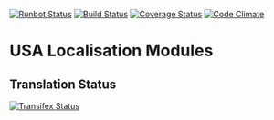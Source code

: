 [![Runbot Status](https://runbot.odoo-community.org/runbot/badge/flat/203/10.0.svg)](https://runbot.odoo-community.org/runbot/repo/github-com-oca-l10n-usa-203)
[![Build Status](https://travis-ci.org/OCA/l10n-usa.svg?branch=10.0)](https://travis-ci.org/OCA/l10n-usa)
[![Coverage Status](https://coveralls.io/repos/OCA/l10n-usa/badge.svg?branch=10.0)](https://coveralls.io/r/OCA/l10n-usa?branch=10.0)
[![Code Climate](https://codeclimate.com/github/OCA/l10n-usa/badges/gpa.svg)](https://codeclimate.com/github/OCA/l10n-usa)

# USA Localisation Modules

[//]: # (addons)
[//]: # (end addons)

Translation Status
------------------
[![Transifex Status](https://www.transifex.com/projects/p/OCA-l10n-usa-10-0/chart/image_png)](https://www.transifex.com/projects/p/OCA-l10n-usa-10-0)
